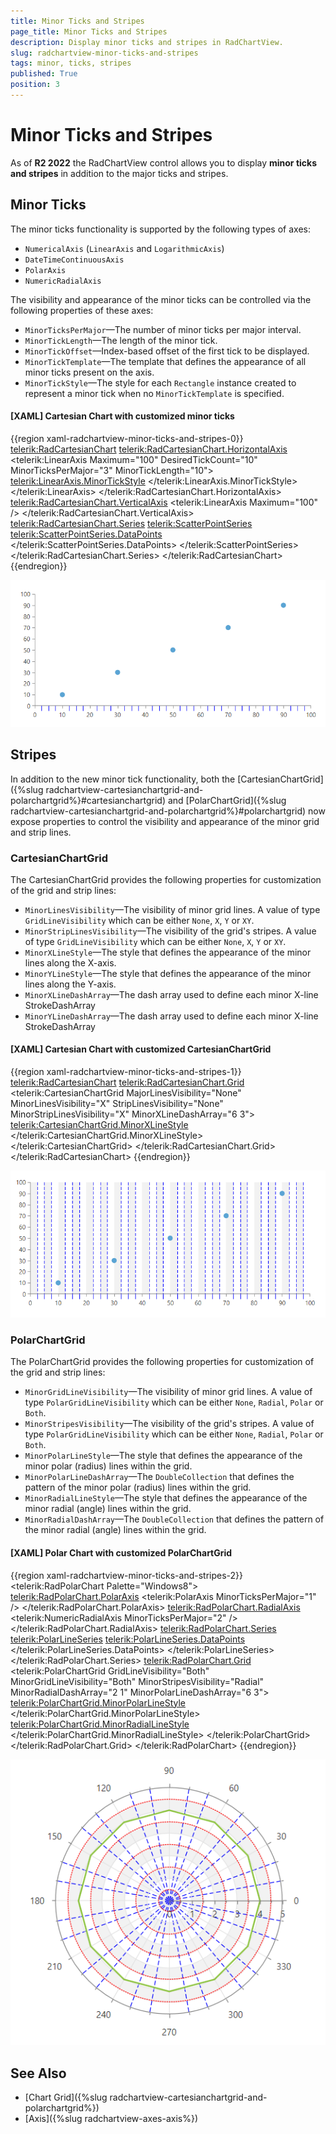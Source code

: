 ```yaml
---
title: Minor Ticks and Stripes
page_title: Minor Ticks and Stripes
description: Display minor ticks and stripes in RadChartView.
slug: radchartview-minor-ticks-and-stripes
tags: minor, ticks, stripes
published: True
position: 3
---
```


# Minor Ticks and Stripes

As of **R2 2022** the RadChartView control allows you to display **minor ticks and stripes** in addition to the major ticks and stripes.

## Minor Ticks

The minor ticks functionality is supported by the following types of axes:

* `NumericalAxis` (`LinearAxis` and `LogarithmicAxis`)
* `DateTimeContinuousAxis`
* `PolarAxis`
* `NumericRadialAxis`

The visibility and appearance of the minor ticks can be controlled via the following properties of these axes:

* `MinorTicksPerMajor`&mdash;The number of minor ticks per major interval.
* `MinorTickLength`&mdash;The length of the minor tick.
* `MinorTickOffset`&mdash;Index-based offset of the first tick to be displayed.
* `MinorTickTemplate`&mdash;The template that defines the appearance of all minor ticks present on the axis.
* `MinorTickStyle`&mdash;The style for each `Rectangle` instance created to represent a minor tick when no `MinorTickTemplate` is specified.

#### __[XAML] Cartesian Chart with customized minor ticks__
{{region xaml-radchartview-minor-ticks-and-stripes-0}}
    <telerik:RadCartesianChart>
        <telerik:RadCartesianChart.HorizontalAxis>
            <telerik:LinearAxis Maximum="100"
                                DesiredTickCount="10" 
                                MinorTicksPerMajor="3"
                                MinorTickLength="10">
                <telerik:LinearAxis.MinorTickStyle>
                    <Style TargetType="Rectangle">
                        <Setter Property="Fill" Value="Blue" />
                    </Style>
                </telerik:LinearAxis.MinorTickStyle>
            </telerik:LinearAxis>
        </telerik:RadCartesianChart.HorizontalAxis>
        <telerik:RadCartesianChart.VerticalAxis>
            <telerik:LinearAxis Maximum="100" />
        </telerik:RadCartesianChart.VerticalAxis>
        <telerik:RadCartesianChart.Series>
            <telerik:ScatterPointSeries>
                <telerik:ScatterPointSeries.DataPoints>
                    <!-- ... -->
                </telerik:ScatterPointSeries.DataPoints>
            </telerik:ScatterPointSeries>
        </telerik:RadCartesianChart.Series>
    </telerik:RadCartesianChart>
{{endregion}}

![Cartesian Chart with customized minor ticks](images/radchartview-minor-ticks-and-stripes-0.png)

## Stripes

In addition to the new minor tick functionality, both the [CartesianChartGrid]({%slug radchartview-cartesianchartgrid-and-polarchartgrid%}#cartesianchartgrid) and [PolarChartGrid]({%slug radchartview-cartesianchartgrid-and-polarchartgrid%}#polarchartgrid) now expose properties to control the visibility and appearance of the minor grid and strip lines.

### CartesianChartGrid

The CartesianChartGrid provides the following properties for customization of the grid and strip lines:

* `MinorLinesVisibility`&mdash;The visibility of minor grid lines. A value of type `GridLineVisibility` which can be either `None`, `X`, `Y` or `XY`.
* `MinorStripLinesVisibility`&mdash;The visibility of the grid's stripes. A value of type `GridLineVisibility` which can be either `None`, `X`, `Y` or `XY`.
* `MinorXLineStyle`&mdash;The style that defines the appearance of the minor lines along the X-axis.
* `MinorYLineStyle`&mdash;The style that defines the appearance of the minor lines along the Y-axis.
* `MinorXLineDashArray`&mdash;The dash array used to define each minor X-line StrokeDashArray
* `MinorYLineDashArray`&mdash;The dash array used to define each minor X-line StrokeDashArray

#### __[XAML] Cartesian Chart with customized CartesianChartGrid__
{{region xaml-radchartview-minor-ticks-and-stripes-1}}
    <telerik:RadCartesianChart>
        <telerik:RadCartesianChart.Grid>
            <telerik:CartesianChartGrid MajorLinesVisibility="None"
                                MinorLinesVisibility="X"
                                StripLinesVisibility="None"
                                MinorStripLinesVisibility="X"
                                MinorXLineDashArray="6 3">
                <telerik:CartesianChartGrid.MinorXLineStyle>
                    <Style TargetType="Line">
                        <Setter Property="Stroke" Value="Blue" />
                    </Style>
                </telerik:CartesianChartGrid.MinorXLineStyle>
            </telerik:CartesianChartGrid>
        </telerik:RadCartesianChart.Grid>
        <!-- Axes defined in previous example -->
    </telerik:RadCartesianChart>
{{endregion}}

![Cartesian Chart with customized CartesianChartGrid](images/radchartview-minor-ticks-and-stripes-1.png)

### PolarChartGrid

The PolarChartGrid provides the following properties for customization of the grid and strip lines:

* `MinorGridLineVisibility`&mdash;The visibility of minor grid lines. A value of type `PolarGridLineVisibility` which can be either `None`, `Radial`, `Polar` or `Both`.
* `MinorStripesVisibility`&mdash;The visibility of the grid's stripes. A value of type `PolarGridLineVisibility` which can be either `None`, `Radial`, `Polar` or `Both`.
* `MinorPolarLineStyle`&mdash;The style that defines the appearance of the minor polar (radius) lines within the grid.
* `MinorPolarLineDashArray`&mdash;The `DoubleCollection` that defines the pattern of the minor polar (radius) lines within the grid.
* `MinorRadialLineStyle`&mdash;The style that defines the appearance of the minor radial (angle) lines within the grid.
* `MinorRadialDashArray`&mdash;The `DoubleCollection` that defines the pattern of the minor radial (angle) lines within the grid.

#### __[XAML] Polar Chart with customized PolarChartGrid__
{{region xaml-radchartview-minor-ticks-and-stripes-2}}
    <telerik:RadPolarChart Palette="Windows8">
        <telerik:RadPolarChart.PolarAxis>
            <telerik:PolarAxis MinorTicksPerMajor="1" />
        </telerik:RadPolarChart.PolarAxis>
        <telerik:RadPolarChart.RadialAxis>
            <telerik:NumericRadialAxis MinorTicksPerMajor="2" />
        </telerik:RadPolarChart.RadialAxis>
        <telerik:RadPolarChart.Series>
            <telerik:PolarLineSeries>
                <telerik:PolarLineSeries.DataPoints>
                    <!-- ... -->
                </telerik:PolarLineSeries.DataPoints>
            </telerik:PolarLineSeries>
        </telerik:RadPolarChart.Series>
        <telerik:RadPolarChart.Grid>
            <telerik:PolarChartGrid GridLineVisibility="Both"
                                    MinorGridLineVisibility="Both"
                                    MinorStripesVisibility="Radial"
                                    MinorRadialDashArray="2 1"
                                    MinorPolarLineDashArray="6 3">
                <telerik:PolarChartGrid.MinorPolarLineStyle>
                    <Style TargetType="Line">
                        <Setter Property="Stroke" Value="Blue" />
                    </Style>
                </telerik:PolarChartGrid.MinorPolarLineStyle>
                <telerik:PolarChartGrid.MinorRadialLineStyle>
                    <Style TargetType="Ellipse">
                        <Setter Property="Stroke" Value="Red" />
                    </Style>
                </telerik:PolarChartGrid.MinorRadialLineStyle>
            </telerik:PolarChartGrid>
        </telerik:RadPolarChart.Grid>
    </telerik:RadPolarChart>
{{endregion}}

![Polar Chart with customized PolarChartGrid](images/radchartview-minor-ticks-and-stripes-2.png)

## See Also
* [Chart Grid]({%slug radchartview-cartesianchartgrid-and-polarchartgrid%})
* [Axis]({%slug radchartview-axes-axis%})
